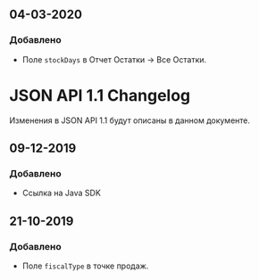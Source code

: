 ## 04-03-2020
### Добавлено
 - Поле `stockDays` в Отчет Остатки -> Все Остатки.

# JSON API 1.1 Changelog
Изменения в JSON API 1.1 будут описаны в данном документе.

## 09-12-2019
### Добавлено
- Ссылка на Java SDK

## 21-10-2019
### Добавлено
 - Поле `fiscalType` в точке продаж.